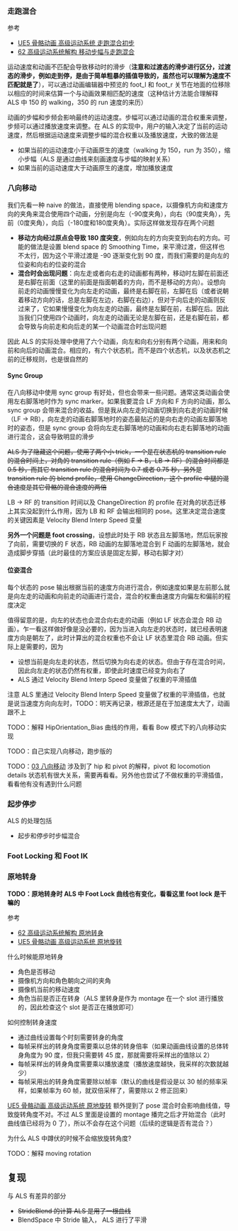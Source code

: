 ### 走跑混合
参考
* [UE5 骨骼动画 高级运动系统 走跑混合初步](https://zhuanlan.zhihu.com/p/482748722)
* [62 高级运动系统解构 移动步幅与走跑混合](https://www.bilibili.com/video/BV12f4y1r71N/?p=53&spm_id_from=333.851.header_right.history_list.click&vd_source=2f38c661a6672237a3f59835e4bfb1a5)

运动速度和动画不匹配会导致移动时的滑步（**注意和过渡态的滑步进行区分，过渡态的滑步，例如走到停，是由于简单粗暴的插值导致的，虽然也可以理解为速度不匹配就是了**），可以通过动画编辑器中预览的 foot_l 和 foot_r 关节在地面的位移除以相应的时间来估算一个与动画效果相匹配的速度（这种估计方法能合理解释 ALS 中 150 的 walking，350 的 run 速度的来历）

动画的步幅和步频会影响最终的运动速度。步幅可以通过动画的混合权重来调整，步频可以通过播放速度来调整。在 ALS 的实现中，用户的输入决定了当前的运动速度，然后根据运动速度来调整步幅的混合权重以及播放速度，大致的做法是
* 如果当前的运动速度小于动画原生的速度（walking 为 150，run 为 350），缩小步幅（ALS 是通过曲线来刻画速度与步幅的映射关系）
* 如果当前的运动速度大于动画原生的速度，增加播放速度
### 八向移动
我们先看一种 naive 的做法，直接使用 blending space，以摄像机方向和速度方向的夹角来混合使用四个动画，分别是向左（-90度夹角），向右（90度夹角），先前（0度夹角），向后（-180度和180度夹角）。实际这样做发现存在两个问题
* **移动方向经过原点会导致 180 度突变**，例如向左的方向突变到向右的方向。可能的做法是设置 blend space 的 Smoothing Time，来平滑过渡，但这样也不太行，因为这个平滑过渡是 -90 逐渐变化到 90 度，而我们需要的是向左的位姿和向右的位姿的混合
* **混合时会出现问题**：向左走或者向右走的动画都有两种，移动时左脚在前面还是右脚在前面（这里的前面是指面朝着的方向，而不是移动的方向）。设想向前走的动画慢慢变化为向左走的动画，最终是右脚在前，左脚在后（或者说朝着移动方向的话，总是左脚在左边，右脚在右边），但对于向后走的动画则反过来了，它如果慢慢变化为向左走的动画，最终是左脚在前，右脚在后。因此当我们只使用四个动画时，向左走的动画无论是左脚在前，还是右脚在前，都会导致与向前走和向后走的某一个动画混合时出现问题

因此 ALS 的实际处理中使用了六个动画，向左和向右分别有两个动画，用来和向前和向后的动画混合。相应的，有六个状态机，而不是四个状态机，以及状态机之前的迁移规则，也是很自然的
#### Sync Group
在八向移动中使用 sync group 有好处，但也会带来一些问题。通常这类动画会使用左右脚落地时作为 sync marker。如果我要混合 LF 方向和 F 方向的动画，那么 sync group 会带来混合的收益。但是我从向左走的动画切换到向右走的动画时候（LF -> RB），向左走的动画右脚落地时的姿态最贴近的是向右走的动画左脚落地时的姿态，但是 sync group 会将向左走右脚落地的动画和向右走右脚落地的动画进行混合，这会导致明显的滑步

~~ALS 为了隐藏这个问题，使用了两个小 trick，一个是在状态机的 transition rule 的混合时间上，对角的 transition rule（例如 F -> B，LB -> RF）的混合时间都是 0.5 秒，而其它 transition rule 的混合时间为 0.7 或者 0.75 秒，另外是 transition rule 的 blend profile，使用 ChangeDirection，这个 profile 中腿的混合速度是其它骨骼的混合速度的两倍~~

LB -> RF 的 transition 时间以及 ChangeDirection 的 profile 在对角的状态迁移上其实没起到什么作用，因为 LB 和 RF 会输出相同的 pose。这里决定混合速度的关键因素是 Velocity Blend Interp Speed 变量

**另外一个问题是 foot crossing**，设想此时处于 RB 状态且左脚落地，然后玩家按了向前，需要切换的 F 状态，RB 动画的左脚落地混合到 F 动画的左脚落地，就会造成脚步穿插（此时最佳的方案应该是固定左脚，移动右脚才对）
#### 位姿混合
每个状态的 pose 输出根据当前的速度方向进行混合，例如速度如果是左前那么就是向左走的动画和向前走的动画进行混合，混合的权重由速度方向偏左和偏前的程度决定

值得留意的是，向左的状态也会混合向右走的动画（例如 LF 状态会混合 RB 动画）。乍一看这样做好像是没必要的，因为当进入向左走的状态时，就已经表明速度方向是朝左了，此时计算出的混合权重也不会让 LF 状态里混合 RB 动画。但实际上是需要的，因为
* 设想当前是向左走的状态，然后切换为向右走的状态。但由于存在混合时间，因此向左走的状态仍然有权重，即使此时速度已经变为向右了
* ALS 通过 Velocity Blend Interp Speed 变量做了权重的平滑插值

注意 ALS 里通过 Velocity Blend Interp Speed 变量做了权重的平滑插值，也就是说当速度方向向左时，TODO：明天再记录，根源还是在于加速度太大了，动画跟不上

TODO：解释 HipOrientation_Bias 曲线的作用，看看 Bow 模式下的八向移动实现

TODO：自己实现八向移动，跑步版的

TODO：[03 八向移动](https://zhuanlan.zhihu.com/p/638673655) 涉及到了 hip 和 pivot 的解释，pivot 和 locomotion details 状态机有很大关系，需要再看看。另外他也尝试了不做权重的平滑插值，看看他有没有遇到什么问题
### 起步停步
ALS 的处理包括
* 起步和停步时步幅混合
### Foot Locking 和 Foot IK

### 原地转身
**TODO：原地转身时 ALS 中 Foot Lock 曲线也有变化，看看这里 foot lock 是干嘛的**

参考
* [62 高级运动系统解构 原地转身](https://www.bilibili.com/video/BV12f4y1r71N/?p=84&vd_source=2f38c661a6672237a3f59835e4bfb1a5)
* [UE5 骨骼动画 高级运动系统 原地旋转](https://zhuanlan.zhihu.com/p/516031820)

什么时候能原地转身
* 角色是否移动
* 摄像机方向和角色朝向之间的夹角
* 摄像机当前的移动速度
* 角色当前是否正在转身（ALS 里转身是作为 montage 在一个 slot 进行播放的，因此检查这个 slot 是否正在播放即可）

如何控制转身速度
* 通过曲线设置每个时刻需要转身的角度
* 每帧采样出的转身角度需要乘以总体的转身倍率（如果动画曲线设置的总体转身角度为 90 度，但我只需要转 45 度，那就需要将采样出的值除以 2）
* 每帧采样出的转身角度需要乘以播放速度（播放速度越快，我采样的次数就越少）
* 每帧采用出的转身角度需要除以帧率（默认的曲线是假设是以 30 帧的频率采样，如果帧率为 60 帧，就双倍采样了，需要除以 2 修正回来）


[UE5 骨骼动画 高级运动系统 原地旋转](https://zhuanlan.zhihu.com/p/516031820) 额外提到了 pose 混合时会影响曲线值，导致旋转角度不对。不过 ALS 里面是设置的 montage 播完之后才开始混合（此时曲线值已经将为 0 了），所以不会存在这个问题（后续的逻辑是否有混合？）

为什么 ALS 中蹲伏的时候不会缩放旋转角度?

TODO：解释 moving rotation

## 复现
与 ALS 有差异的部分
* ~~StrideBlend 的计算 ALS 是用了一根曲线~~
* BlendSpace 中 Stride 输入， ALS 进行了平滑

